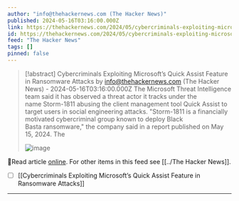 ```yaml
---
author: "info@thehackernews.com (The Hacker News)"
published: 2024-05-16T03:16:00.000Z
link: https://thehackernews.com/2024/05/cybercriminals-exploiting-microsofts.html
id: https://thehackernews.com/2024/05/cybercriminals-exploiting-microsofts.html
feed: "The Hacker News"
tags: []
pinned: false
---
```

> [!abstract] Cybercriminals Exploiting Microsoft’s Quick Assist Feature in Ransomware Attacks by info@thehackernews.com (The Hacker News) - 2024-05-16T03:16:00.000Z
> The Microsoft Threat Intelligence team said it has observed a threat actor it tracks under the name Storm-1811 abusing the client management tool Quick Assist to target users in social engineering attacks. "Storm-1811 is a financially motivated cybercriminal group known to deploy Black Basta ransomware," the company said in a report published on May 15, 2024. The
>
> ![image](https://blogger.googleusercontent.com/img/b/R29vZ2xl/AVvXsEhG-PcUDkVO7cSuiKU_orq2mhb9VqxGYPcQgP4eSUAh4OL_-f_CubxQBn1Htu_Br7xERfpfD3QjIul2LRq6fTa6Iz43Snrla-go6qPN9o-aJJ7o7CxNU2kK4yvj6lPQKwLms8JbgbHX38B-apXbBuPkVN95W_0kdwXHmi1lBS43GDFcOvwEvIuNWFhtRdMo/s1600/ms.png)

🔗Read article [online](https://thehackernews.com/2024/05/cybercriminals-exploiting-microsofts.html). For other items in this feed see [[../The Hacker News]].

- [ ] [[Cybercriminals Exploiting Microsoft’s Quick Assist Feature in Ransomware Attacks]]
- - -

